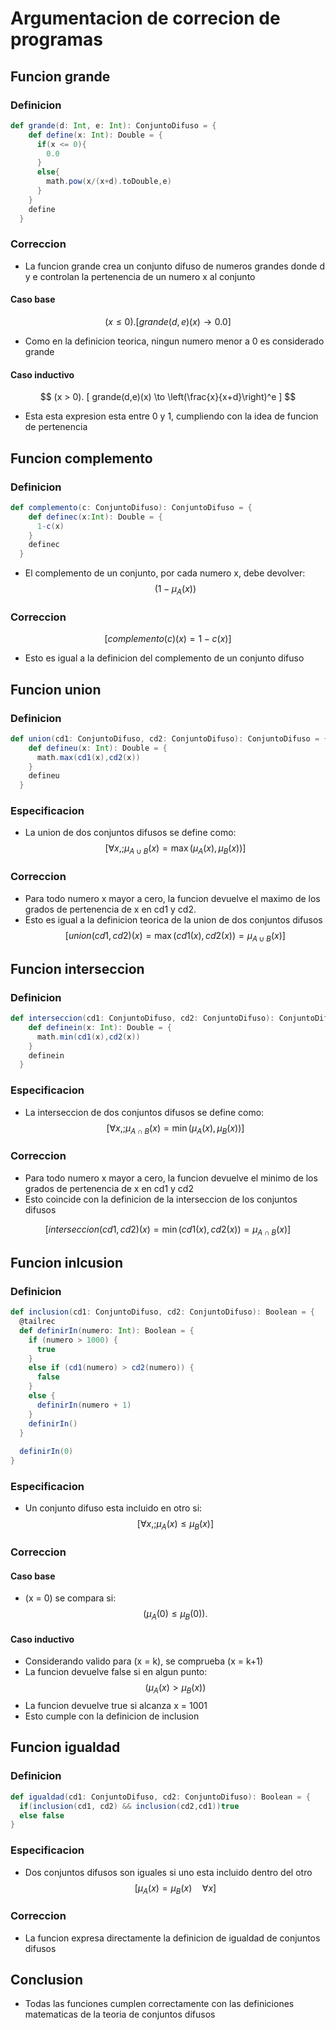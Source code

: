 # Argumentacion de correcion de programas

## Funcion grande

### Definicion

```Scala
def grande(d: Int, e: Int): ConjuntoDifuso = {
    def define(x: Int): Double = {
      if(x <= 0){
        0.0
      }
      else{
        math.pow(x/(x+d).toDouble,e)
      }
    }
    define
  }
```
### Correccion

- La funcion grande crea un conjunto difuso de numeros grandes donde d y e controlan la pertenencia de un numero x al conjunto

#### Caso base
$$
  (x \leq 0).
  [
  grande(d,e)(x) \to 0.0
  ]
$$
- Como en la definicion teorica, ningun numero menor a 0 es considerado grande

#### Caso inductivo
$$
(x > 0).
[
grande(d,e)(x) \to \left(\frac{x}{x+d}\right)^e
]
$$
- Esta esta expresion esta entre 0 y 1, cumpliendo con la idea de funcion de pertenencia

## Funcion complemento

### Definicion

```Scala
def complemento(c: ConjuntoDifuso): ConjuntoDifuso = {
    def definec(x:Int): Double = {
      1-c(x)
    }
    definec
  }
```
- El complemento de un conjunto, por cada numero x, debe devolver:
$$
  (1 - \mu_A(x))
$$

### Correccion
$$
[
complemento(c)(x) = 1 - c(x)
]
$$
- Esto es igual a la definicion del complemento de un conjunto difuso

## Funcion union

### Definicion

```Scala
def union(cd1: ConjuntoDifuso, cd2: ConjuntoDifuso): ConjuntoDifuso = {
    def defineu(x: Int): Double = {
      math.max(cd1(x),cd2(x))
    }
    defineu
  }
```
### Especificacion

- La union de dos conjuntos difusos se define como:
$$
  [
  \forall x, ; \mu_{A \cup B}(x) = \max(\mu_A(x), \mu_B(x))
  ]
$$

### Correccion

- Para todo numero x mayor a cero, la funcion devuelve el maximo de los grados de pertenencia de x en cd1 y cd2.
- Esto es igual a la definicion teorica de la union de dos conjuntos difusos
$$
  [
  union(cd1, cd2)(x) = \max(cd1(x), cd2(x)) = \mu_{A \cup B}(x)
  ]
$$

## Funcion interseccion

### Definicion
```Scala
def interseccion(cd1: ConjuntoDifuso, cd2: ConjuntoDifuso): ConjuntoDifuso = {
    def definein(x: Int): Double = {
      math.min(cd1(x),cd2(x))
    }
    definein
  }
```
### Especificacion
- La interseccion de dos conjuntos difusos se define como:
$$
  [
  \forall x, ; \mu_{A \cap B}(x) = \min(\mu_A(x), \mu_B(x))
  ]
$$

### Correccion
- Para todo numero x mayor a cero, la funcion devuelve el minimo de los grados de pertenencia de x en cd1 y cd2
- Esto coincide con la definicion de la interseccion de los conjuntos difusos

$$
[
interseccion(cd1, cd2)(x) = \min(cd1(x), cd2(x)) = \mu_{A \cap B}(x)
]
$$

## Funcion inlcusion

### Definicion
```Scala
def inclusion(cd1: ConjuntoDifuso, cd2: ConjuntoDifuso): Boolean = {
  @tailrec
  def definirIn(numero: Int): Boolean = {
    if (numero > 1000) {
      true
    }
    else if (cd1(numero) > cd2(numero)) {
      false
    }
    else {
      definirIn(numero + 1)
    }
    definirIn()
  }
  
  definirIn(0)
}
```

### Especificacion
- Un conjunto difuso esta incluido en otro si:
$$
  [
  \forall x, ; \mu_A(x) \leq \mu_B(x)
  ]
$$
### Correccion

#### Caso base
- (x = 0) se compara si:
$$
  (\mu_A(0) \leq \mu_B(0)).
$$

#### Caso inductivo

- Considerando valido para (x = k), se comprueba (x = k+1)
- La funcion devuelve false si en algun punto:
$$
  (\mu_A(x) > \mu_B(x))
$$
- La funcion devuelve true si alcanza x = 1001
- Esto cumple con la definicion de inclusion

## Funcion igualdad

### Definicion
```Scala
def igualdad(cd1: ConjuntoDifuso, cd2: ConjuntoDifuso): Boolean = {
  if(inclusion(cd1, cd2) && inclusion(cd2,cd1))true
  else false
}
```

### Especificacion
- Dos conjuntos difusos son iguales si uno esta incluido dentro del otro
$$
  [
  \mu_A(x) = \mu_B(x) \quad \forall x
  ]
$$
### Correccion
- La funcion expresa directamente la definicion de igualdad de conjuntos difusos

## Conclusion
- Todas las funciones cumplen correctamente con las definiciones matematicas de la teoria de conjuntos difusos
































